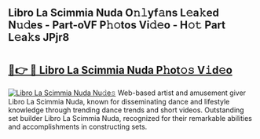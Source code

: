 ## Libro La Scimmia Nuda O𝚗𝚕yf𝚊ns L𝚎a𝚔ed N𝚞𝚍es - Part-oVF P𝚑𝚘tos Vi𝚍𝚎o - H𝚘𝚝 Part L𝚎a𝚔s JPjr8

# <h2><a href="http://kfboaqe.oniu.top/?m=Libro+La+Scimmia+Nuda">🔗👉 🔴 Libro La Scimmia Nuda P𝚑ot𝚘𝚜 V𝚒d𝚎o</a></h2>

[![Libro La Scimmia Nuda Nu𝚍e𝚜](https://i.imgur.com/0qMVB7G.gif)](http://kfboaqe.oniu.top/?m=Libro+La+Scimmia+Nuda)
Web-based artist and amusement giver Libro La Scimmia Nuda, known for disseminating dance and lifestyle knowledge through trending dance trends and short videos. Outstanding set builder Libro La Scimmia Nuda, recognized for their remarkable abilities and accomplishments in constructing sets.  
